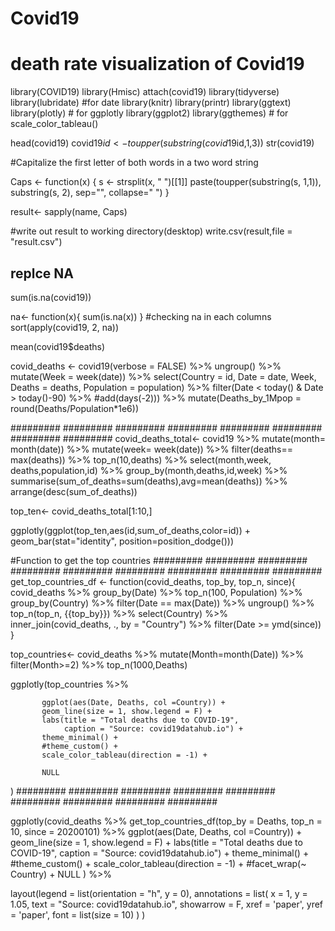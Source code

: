 # Covid19
# death rate visualization of Covid19

library(COVID19)
library(Hmisc)
attach(covid19)
library(tidyverse) 
library(lubridate) #for date
library(knitr)
library(printr)
library(ggtext)
library(plotly) # for ggplotly 
library(ggplot2)
library(ggthemes) # for scale_color_tableau()

head(covid19)
covid19$id <- toupper(substring(covid19$id,1,3))
str(covid19)


#Capitalize the first letter of both words in a two word string

Caps <- function(x) {
  s <- strsplit(x, " ")[[1]]
  paste(toupper(substring(s, 1,1)), substring(s, 2),
        sep="", collapse=" ")
}

result<- sapply(name, Caps)

#write out result to working directory(desktop)
write.csv(result,file = "result.csv")

## replce NA
sum(is.na(covid19))

na<- function(x){
  sum(is.na(x))
}
#checking na in each columns
sort(apply(covid19, 2, na))


mean(covid19$deaths)

covid_deaths <- covid19(verbose = FALSE) %>%
  ungroup() %>% 
  mutate(Week = week(date)) %>% 
  select(Country = id, Date = date, Week, Deaths = deaths, Population = population) %>% 
  filter(Date <  today() & Date > today()-90) %>% 
          #add(days(-2))) %>% 
  mutate(Deaths_by_1Mpop = round(Deaths/Population*1e6)) 



######### ######### ######### ######### ######### ######### ######### #########
covid_deaths_total<- covid19 %>%
  mutate(month= month(date)) %>%
  mutate(week= week(date))  %>%
  filter(deaths== max(deaths)) %>%
  top_n(10,deaths) %>%
  select(month,week, deaths,population,id) %>%
  group_by(month,deaths,id,week) %>%
  summarise(sum_of_deaths=sum(deaths),avg=mean(deaths)) %>%
  arrange(desc(sum_of_deaths))

 

top_ten<- covid_deaths_total[1:10,] 


ggplotly(ggplot(top_ten,aes(id,sum_of_deaths,color=id)) + 
  geom_bar(stat="identity", position=position_dodge()))
 




#Function to get the top countries
######### ######### ######### ######### ######### ######### ######### ######### #########
get_top_countries_df <- function(covid_deaths, top_by, top_n, since){
  covid_deaths %>% 
    group_by(Date) %>% 
    top_n(100, Population) %>% 
    group_by(Country) %>% 
    filter(Date == max(Date)) %>% 
    ungroup() %>% 
    top_n(top_n, {{top_by}}) %>% 
    select(Country) %>% 
    inner_join(covid_deaths, ., by = "Country") %>% 
    filter(Date >= ymd(since))
}


top_countries<- covid_deaths %>%
  mutate(Month=month(Date)) %>%
  filter(Month>=2) %>%
  top_n(1000,Deaths) 

ggplotly(top_countries %>% 
  
           ggplot(aes(Date, Deaths, col =Country)) + 
           geom_line(size = 1, show.legend = F) +
           labs(title = "Total deaths due to COVID-19", 
                caption = "Source: covid19datahub.io") + 
           theme_minimal() + 
           #theme_custom() +
           scale_color_tableau(direction = -1) +
           
           NULL
) 
######### ######### ######### ######### ######### ######### ######### ######### #########

ggplotly(covid_deaths %>% 
    get_top_countries_df(top_by = Deaths, top_n = 10, since = 20200101) %>% 
    ggplot(aes(Date, Deaths, col =Country)) + 
    geom_line(size = 1, show.legend = F) +
    labs(title = "Total deaths due to COVID-19", 
         caption = "Source: covid19datahub.io") + 
    theme_minimal() + 
    #theme_custom() +
    scale_color_tableau(direction = -1) +
    #facet_wrap(~ Country) +
    NULL
) %>%
  
  layout(legend = list(orientation = "h", y = 0),
         annotations = list(
           x = 1, y = 1.05, text = "Source: covid19datahub.io",
           showarrow = F, xref = 'paper', yref = 'paper', font = list(size = 10)
         ) 
      )
 

